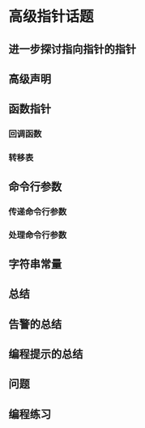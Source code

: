 # 高级指针话题
## 进一步探讨指向指针的指针
## 高级声明
## 函数指针
### 回调函数
### 转移表
## 命令行参数
### 传递命令行参数
### 处理命令行参数
## 字符串常量
## 总结
## 告警的总结
## 编程提示的总结
## 问题
## 编程练习